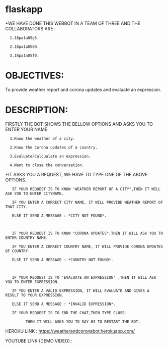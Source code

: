 # flaskapp
*WE HAVE DONE THIS WEBBOT IN A TEAM OF THREE AND THE COLLABORATORS ARE :

      1.18pa1a05g5.

      2.18pa1a0580.

      3.18pa1a05f0.

# OBJECTIVES:

  To provide weather report and  corona updates and evaluate an expression.

# DESCRIPTION:

   FIRSTLY THE BOT SHOWS THE BELLOW OPTIONS AND ASKS YOU TO ENTER YOUR NAME.

      1.Know the weather of a city.
      
      2.Know the Corona updates of a country.
      
      3.Evaluate/Calcualate an expression.
      
      4.Want to close the conversation.
      
*IT ASKS YOU A REQUEST, WE HAVE TO TYPE ONE OF THE ABOVE OPTIONS.

       IF YOUR REQUEST IS TO KNOW "WEATHER REPORT OF A CITY",THEN IT WILL ASK YOU TO ENTER CITYNAME.

       IF YOU ENTER A CORRECT CITY NAME, IT WILL PROVIDE WEATHER REPORT OF THAT CITY.

       ELSE IT SEND A MESSAGE : *CITY NOT FOUND*.
       
       

       IF YOUR REQUEST IS TO KNOW "CORONA UPDATES",THEN IT WILL ASK YOU TO ENTER COUNTRY NAME.

       IF YOU ENTER A CORRECT COUNTRY NAME, IT WILL PROVIDE CORONA UPDATES OF COUNTRY.

       ELSE IT SEND A MESSAGE : *COUNTRY NOT FOUND*.
       
       
 
       IF YOUR REQUEST IS TO 'EVALUATE AN EXPRESSION' ,THEN IT WILL ASK YOU TO ENTER EXPRESSION.

       IF YOU ENTER A VALID EXPRESSION, IT WILL EVALUATE AND GIVES A RESULT TO YOUR EXPRESSION.

       ELSE IT SEND A MESSAGE : *INVALID EXPRESSION*.
       
       IF YOUR REQUEST IS TO END THE CHAT,THEN TYPE CLOSE- 
      
             THEN IT WILL ASKS YOU TO SAY HI TO RESTART THE BOT.
      
    
HEROKU LINK : https://weatherandcoronabot.herokuapp.com/

YOUTUBE LINK (DEMO VIDEO) : 
       
 
 
      
